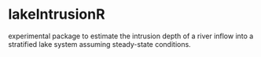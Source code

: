 # lakeIntrusionR
experimental package to estimate the intrusion depth of a river inflow into a stratified lake system assuming steady-state conditions.
